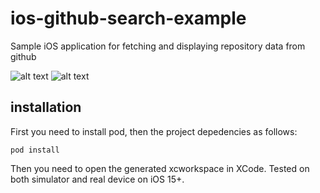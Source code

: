 # ios-github-search-example

Sample iOS application for fetching and displaying repository data from github

![alt text](https://mrnuku.github.io/githubsearch-white.png)
![alt text](https://mrnuku.github.io/githubsearch-black.png)

## installation

First you need to install pod, then the project depedencies as follows:
```Shell
pod install
```

Then you need to open the generated xcworkspace in XCode. Tested on both simulator and real device on iOS 15+.
